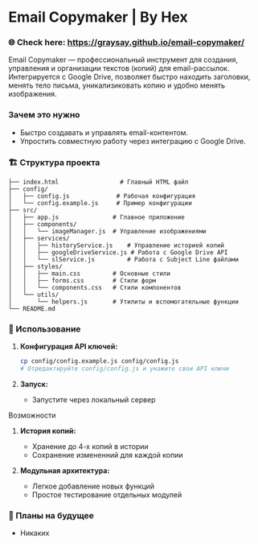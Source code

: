 # Email Copymaker | By Hex

### 🌐 Check here: https://graysay.github.io/email-copymaker/

Email Copymaker — профессиональный инструмент для создания, управления и организации текстов (копий) для email-рассылок. Интегрируется с Google Drive, позволяет быстро находить заголовки, менять тело письма, уникализиковать копию и удобно менять изображения.

### **Зачем это нужно**

   - Быстро создавать и управлять email-контентом.
   - Упростить совместную работу через интеграцию с Google Drive.

### 🏗️ Структура проекта

```
├── index.html                 # Главный HTML файл
├── config/
│   ├── config.js             # Рабочая конфигурация
│   └── config.example.js     # Пример конфигурации
├── src/
│   ├── app.js               # Главное приложение
│   ├── components/
│   │   └── imageManager.js  # Управление изображениями
│   ├── services/
│   │   ├── historyService.js    # Управление историей копий
│   │   ├── googleDriveService.js # Работа с Google Drive API
│   │   └── slService.js         # Работа с Subject Line файлами
│   ├── styles/
│   │   ├── main.css         # Основные стили
│   │   ├── forms.css        # Стили форм
│   │   └── components.css   # Стили компонентов
│   └── utils/
│       └── helpers.js       # Утилиты и вспомогательные функции
└── README.md
```

### 📝 Использование

1. **Конфигурация API ключей:**
   ```bash
   cp config/config.example.js config/config.js
   # Отредактируйте config/config.js и укажите свои API ключи
   ```

2. **Запуск:**
   
   - Запустите через локальный сервер

Возможности

1. **История копий:**
   - Хранение до 4-х копий в истории
   - Сохранение измененний для каждой копии

2. **Модульная архитектура:**
   - Легкое добавление новых функций
   - Простое тестирование отдельных модулей

### 🔮 Планы на будущее

   - Никаких
